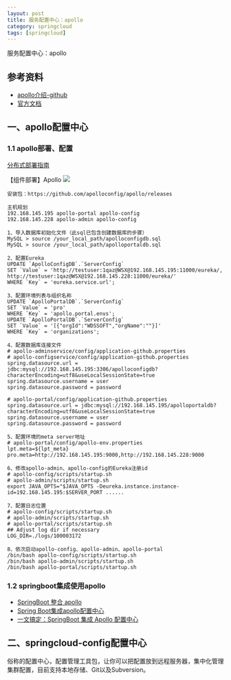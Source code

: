 ```yaml
---
layout: post
title: 服务配置中心：apollo
category: springcloud
tags: [springcloud]
---
```


服务配置中心：apollo

## 参考资料
- [apollo介绍-github](https://github.com/ctripcorp/apollo/wiki)
- [官方文档](https://www.apolloconfig.com/#/zh/design/apollo-introduction)

## 一、apollo配置中心

### 1.1 apollo部署、配置
[分布式部署指南](https://www.apolloconfig.com/#/zh/deployment/distributed-deployment-guide)  

【组件部署】Apollo
![](https://wdsheng0i.github.io/assets/images/2021/apollo/apollo.png)

``` 
安装包：https://github.com/apolloconfig/apollo/releases  

主机规划
192.168.145.195 apollo-portal apollo-config  
192.168.145.228 apollo-admin apollo-config  

1、导入数据库初始化文件（此sql已包含创建数据库的步骤）
MySQL > source /your_local_path/apolloconfigdb.sql
MySQL > source /your_local_path/apolloportaldb.sql

2、配置Eureka
UPDATE `ApolloConfigDB`.`ServerConfig` 
SET `Value` = 'http://testuser:1qaz@WSX@192.168.145.195:11000/eureka/,
http://testuser:1qaz@WSX@192.168.145.228:11000/eureka/'
WHERE `Key` = 'eureka.service.url';

3、配置环境列表与组织名称
UPDATE `ApolloPortalDB`.`ServerConfig` 
SET `Value` = 'pro' 
WHERE `Key` = 'apollo.portal.envs';
UPDATE `ApolloPortalDB`.`ServerConfig` 
SET `Value` = '[{"orgId":"WDSSOFT","orgName":""}]' 
WHERE `Key` = 'organizations';
 
4、配置数据库连接文件
# apollo-adminservice/config/application-github.properties
# apollo-configservice/config/application-github.properties
spring.datasource.url = jdbc:mysql://192.168.145.195:3306/apolloconfigdb?
characterEncoding=utf8&useLocalSessionState=true
spring.datasource.username = user
spring.datasource.password = password

# apollo-portal/config/application-github.properties
spring.datasource.url = jdbc:mysql://192.168.145.195/apolloportaldb?
characterEncoding=utf8&useLocalSessionState=true
spring.datasource.username = user
spring.datasource.password = password

5、配置环境的meta server地址
# apollo-portal/config/apollo-env.properties
lpt.meta=${lpt_meta}
pro.meta=http://192.168.145.195:9000,http://192.168.145.228:9000

6、修改apollo-admin、apollo-config的Eureka注册id
# apollo-config/scripts/startup.sh
# apollo-admin/scripts/startup.sh
export JAVA_OPTS="$JAVA_OPTS -Deureka.instance.instance-id=192.168.145.195:$SERVER_PORT ......

7、配置日志位置
# apollo-config/scripts/startup.sh
# apollo-admin/scripts/startup.sh
# apollo-portal/scripts/startup.sh
## Adjust log dir if necessary
LOG_DIR=./logs/100003172

8、依次启动apollo-config、apollo-admin、apollo-portal
/bin/bash apollo-config/scripts/startup.sh
/bin/bash apollo-admin/scripts/startup.sh
/bin/bash apollo-portal/scripts/startup.sh
```

### 1.2 springboot集成使用apollo
- [SpringBoot 整合 apollo](https://www.cnblogs.com/huanchupkblog/p/10509427.html)  
- [Spring Boot集成apollo配置中心](https://blog.csdn.net/lovelichao12/article/details/81013257)  
- [一文搞定：SpringBoot 集成 Apollo 配置中心](https://blog.csdn.net/qq_42046105/article/details/105108610)

## 二、springcloud-config配置中心
俗称的配置中心，配置管理工具包，让你可以把配置放到远程服务器，集中化管理集群配置，目前支持本地存储、Git以及Subversion。


  